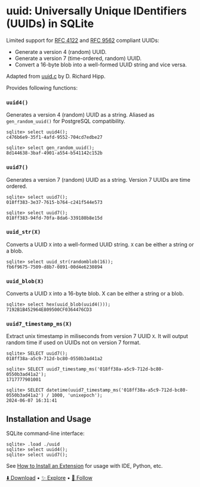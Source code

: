 # uuid: Universally Unique IDentifiers (UUIDs) in SQLite

Limited support for [RFC 4122](https://www.ietf.org/rfc/rfc4122.txt) and [RFC 9562](https://datatracker.ietf.org/doc/rfc9562/) compliant UUIDs:

-   Generate a version 4 (random) UUID.
-   Generate a version 7 (time-ordered, random) UUID.
-   Convert a 16-byte blob into a well-formed UUID string and vice versa.

Adapted from [uuid.c](https://sqlite.org/src/file/ext/misc/uuid.c) by D. Richard Hipp.

Provides following functions:

<h3 name="uuid4"><code>uuid4()</code></h3>

Generates a version 4 (random) UUID as a string. Aliased as `gen_random_uuid()` for PostgreSQL compatibility.

```
sqlite> select uuid4();
c476b6e9-35f1-4afd-9552-704cd7edbe27

sqlite> select gen_random_uuid();
8d144638-3baf-4901-a554-b541142c152b
```

<h3 name="uuid7"><code>uuid7()</code></h3>

Generates a version 7 (random) UUID as a string. Version 7 UUIDs are time ordered.

```
sqlite> select uuid7();
018ff383-3e37-7615-b764-c241f544e573

sqlite> select uuid7();
018ff383-94fd-70fa-8da6-339180b8e15d
```

<h3 name="uuid_str"><code>uuid_str(X)</code></h3>

Converts a UUID `X` into a well-formed UUID string. `X` can be either a string or a blob.

```
sqlite> select uuid_str(randomblob(16));
fb6f9675-7509-d8b7-0891-00d4e6230894
```

<h3 name="uuid_blob"><code>uuid_blob(X)</code></h3>

Converts a UUID `X` into a 16-byte blob. X can be either a string or a blob.

```
sqlite> select hex(uuid_blob(uuid4()));
7192B1B452964E809500CF0364476CD3
```

<h3 name="uuid7_timestamp_ms"><code>uuid7_timestamp_ms(X)</code></h3>

Extract unix timestamp in miliseconds from version 7 UUID `X`. It will output random time if used on UUIDs not on version 7 format.

```
sqlite> SELECT uuid7();
018ff38a-a5c9-712d-bc80-0550b3ad41a2

sqlite> SELECT uuid7_timestamp_ms('018ff38a-a5c9-712d-bc80-0550b3ad41a2');
1717777901001

sqlite> SELECT datetime(uuid7_timestamp_ms('018ff38a-a5c9-712d-bc80-0550b3ad41a2') / 1000, 'unixepoch');
2024-06-07 16:31:41
```

## Installation and Usage

SQLite command-line interface:

```
sqlite> .load ./uuid
sqlite> select uuid4();
sqlite> select uuid7();
```

See [How to Install an Extension](install.md) for usage with IDE, Python, etc.

[⬇️ Download](https://github.com/nalgeon/sqlean/releases/latest) •
[✨ Explore](https://github.com/nalgeon/sqlean) •
[🚀 Follow](https://antonz.org/subscribe/)
